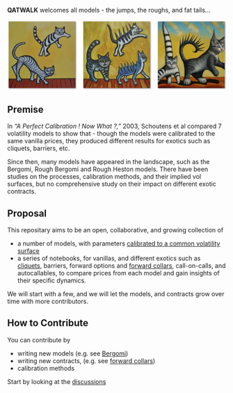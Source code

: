 
**QATWALK** welcomes all models - the jumps, the roughs, and fat tails...

![cats](images/three_cats.png)

## Premise
In *“A Perfect Calibration ! Now What ?,”* 2003, Schoutens et al compared 7 volatility models to show that -
though the models were calibrated to the same vanilla prices, they produced different results for exotics such as cliquets, barriers, etc.

Since then, many models have appeared in the landscape, such as the Bergomi, Rough Bergomi and Rough Heston models. There have been studies on the processes, calibration methods, and their implied vol surfaces, but no comprehensive study on their impact on different exotic contracts.

## Proposal
This repositary aims to be an open, collaborative, and growing collection of

- a number of models, with parameters [calibrated to a common volatility surface](01a_VanillaSurface.ipynb)
- a series of notebooks, for vanillas, and different exotics such as [cliquets](02_Cliquet.ipynb), barriers, forward options and [forward collars](03_FwdCollars.ipynb), call-on-calls, and autocallables, to compare prices from each model and gain insights of their specific dynamics.

We will start with a few, and we will let the models, and contracts grow over time with more contributors.

## How to Contribute
You can contribute by

- writing new models (e.g. see [Bergomi](src/model/rbergomi.py))
- writing new contracts, (e.g. see [forward collars](03_FwdCollars.ipynb))
- calibration methods

Start by looking at the [discussions](https://github.com/qatwalk/eq/discussions)